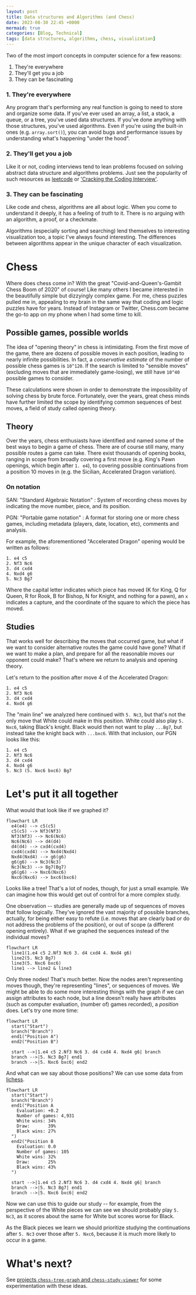 ```yaml
---
layout: post
title: Data structures and Algorithms (and Chess)
date: 2023-08-30 22:45 +0000
mermaid: true
categories: [Blog, Technical]
tags: [data structures, algorithms, chess, visualization]
---
```


Two of the most import concepts in computer science for a few reasons:

1. They're everywhere
2. They'll get you a job
3. They can be fascinating

### 1. They're everywhere

Any program that's performing any real function is going to need to store and organize some data. If you've ever used an array, a list, a stack, a queue, or a tree, you've used data structures. If you've done anything with those structures, you've used algorithms. Even if you're using the built-in ones (e.g. `array.sort()`), you can avoid bugs and performance issues by understanding what's happening "under the hood".

### 2. They'll get you a job

Like it or not, coding interviews tend to lean problems focused on solving abstract data structure and algorithms problems. Just see the popularity of such resources as [leetcode](https://leetcode.com) or ['Cracking the Coding Interview'](https://www.crackingthecodinginterview.com).

### 3. They can be fascinating

Like code and chess, algorithms are all about logic. When you come to understand it deeply, it has a feeling of *truth* to it. There is no arguing with an algorithm, a proof, or a checkmate.

Algorithms (especially sorting and searching) lend themselves to interesting visualization too, a topic I've always found interesting. The differences between algorithms appear in the unique character of each visualization.

# Chess

Where does chess come in? With the great "Covid-and-Queen's-Gambit Chess Boom of 2020" of course! Like many others I became interested in the beautifully simple but dizzyingly complex game. For me, chess puzzles pulled me in, appealing to my brain in the same way that coding and logic puzzles have for years. Instead of Instagram or Twitter, Chess.com became the go-to app on my phone when I had some time to kill.

## Possible games, possible worlds

The idea of "opening theory" in chess is intimidating. From the first move of the game, there are dozens of possible moves in each position, leading to nearly infinite possibilities. In fact, a *conservative estimate* of the number of possible chess games is `10^120`. If the search is limited to "sensible moves" (excluding moves that are immediately game-losing), we still have `10^40` possible games to consider.

These calculations were shown in order to demonstrate the impossibility of solving chess by brute force. Fortunately, over the years, great chess minds have further limited the scope by identifying common sequences of best moves, a field of study called opening theory.

## Theory

Over the years, chess enthusiasts have identified and named some of the best ways to begin a game of chess. There are of course still many, many possible routes a game can take. There exist thousands of opening books, ranging in scope from broadly covering a first move (e.g. King's Pawn openings, which begin after `1. e4`), to covering possible continuations from a position 10 moves in (e.g. the Sicilian, Accelerated Dragon variation).

### On notation

SAN: "Standard Algebraic Notation"
 : System of recording chess moves by indicating the move number, piece, and its position.

PGN: "Portable game notation"
 : A format for storing one or more chess games, including metadata (players, date, location, etc), comments and analysis.

For example, the aforementioned "Accelerated Dragon" opening would be written as follows:

```
1. e4 c5
2. Nf3 Nc6
3. d4 cxd4
4. Nxd4 g6
5. Nc3 Bg7
```

Where the capital letter indicates which piece has moved (K for King, Q for Queen, R for Rook, B for Bishop, N for Knight, and nothing for a pawn), an `x` indicates a capture, and the coordinate of the square to which the piece has moved.

## Studies

That works well for describing the moves that occurred game, but what if we want to consider alternative routes the game could have gone? What if we want to make a plan, and prepare for all the reasonable moves our opponent could make? That's where we return to analysis and opening theory.

Let's return to the position after move 4 of the Accelerated Dragon:

```
1. e4 c5
2. Nf3 Nc6
3. d4 cxd4
4. Nxd4 g6
```

The "main line" we analyzed here continued with `5. Nc3`, but that's not the only move that White could make in this position. White could also play `5. Nxc6`, taking Black's knight. Black would then not want to play `...Bg7`, but instead take the knight back with `...bxc6`. With that inclusion, our PGN looks like this:

```
1. e4 c5
2. Nf3 Nc6
3. d4 cxd4
4. Nxd4 g6
5. Nc3 (5. Nxc6 bxc6) Bg7
```

# Let's put it all together

What would that look like if we graphed it?

```mermaid
flowchart LR
  e4(e4) --> c5(c5)
  c5(c5) --> Nf3(Nf3)
  Nf3(Nf3) --> Nc6(Nc6)
  Nc6(Nc6) --> d4(d4)
  d4(d4) --> cxd4(cxd4)
  cxd4(cxd4) --> Nxd4(Nxd4)
  Nxd4(Nxd4) --> g6(g6)
  g6(g6) --> Nc3(Nc3)
  Nc3(Nc3) --> Bg7(Bg7)
  g6(g6) --> Nxc6(Nxc6)
  Nxc6(Nxc6) --> bxc6(bxc6)
```

Looks like a tree! That's a lot of nodes, though, for just a small example. We can imagine how this would get out of control for a more complex study.

One observation -- studies are generally made up of sequences of moves that follow logically. They've ignored the vast majority of possible branches, actually, for being either easy to refute (i.e. moves that are clearly bad or do not address the problems of the position), or out of scope (a different opening entirely). What if we graphed the sequences instead of the individual moves?

```mermaid
flowchart LR
  line1(1.e4 c5 2.Nf3 Nc6 3. d4 cxd4 4. Nxd4 g6)
  line2(5. Nc3 Bg7)
  line3(5. Nxc6 bxc6)
  line1 --> line2 & line3
```

Only three nodes! That's much better. Now the nodes aren't representing moves though, they're representing "lines", or sequences of moves. We might be able to do some more interesting things with the graph if we can assign attributes to each node, but a line doesn't really have attributes (such as computer evaluation, (number of) games recorded), a *position* does. Let's try one more time:


```mermaid
flowchart LR
  start("Start")
  branch("Branch")
  end1("Position A")
  end2("Position B")

  start -->|1.e4 c5 2.Nf3 Nc6 3. d4 cxd4 4. Nxd4 g6| branch
  branch -->|5. Nc3 Bg7| end1
  branch -->|5. Nxc6 bxc6| end2
```

And what can we say about those positions? We can use some data from [lichess](https://lichess.org).

```mermaid
flowchart LR
  start("Start")
  branch("Branch")
  end1("Position A
    Evaluation: +0.2
    Number of games: 4,931
    White wins: 34%
    Draw:       39%
    Black wins: 27%
  ")
  end2("Position B
    Evaluation: 0.0
    Number of games: 105
    White wins: 32%
    Draw:       25%
    Black wins: 43%
  ")

  start -->|1.e4 c5 2.Nf3 Nc6 3. d4 cxd4 4. Nxd4 g6| branch
  branch -->|5. Nc3 Bg7| end1
  branch -->|5. Nxc6 bxc6| end2
```

Now we can use this to guide our study -- for example, from the perspective of the White pieces we can see we should probably play `5. Nc3`, as it scores about the same for White but scores worse for Black.

As the Black pieces we learn we should prioritize studying the continuations after `5. Nc3` over those after `5. Nxc6`, because it is much more likely to occur in a game.

# What's next?

See [projects `chess-tree-graph` and `chess-study-viewer`](../../projects) for some experimentation with these ideas.
